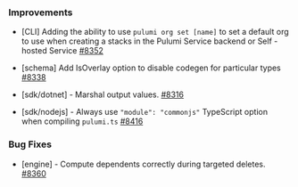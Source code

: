 ### Improvements

- [CLI] Adding the ability to use `pulumi org set [name]` to set a default org
  to use when creating a stacks in the Pulumi Service backend or Self -hosted Service
  [#8352](https://github.com/pulumi/pulumi/pull/8352)

- [schema] Add IsOverlay option to disable codegen for particular types
  [#8338](https://github.com/pulumi/pulumi/pull/8338)

- [sdk/dotnet] - Marshal output values.
  [#8316](https://github.com/pulumi/pulumi/pull/8316)

- [sdk/nodejs] - Always use `"module": "commonjs"` TypeScript option when compiling `pulumi.ts`
  [#8416](https://github.com/pulumi/pulumi/pull/8416)

### Bug Fixes

- [engine] - Compute dependents correctly during targeted deletes.
  [#8360](https://github.com/pulumi/pulumi/pull/8360)
